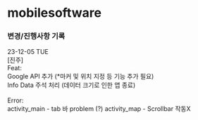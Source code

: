 # mobilesoftware
### 변경/진행사항 기록

23-12-05 TUE<br>
[진주]<br>
Feat:<br>
Google API 추가 (*마커 및 위치 지정 등 기능 추가 필요)<br>
Info Data 주석 처리 (데이터 크기로 인한 앱 종료)<br><br>
Error:<br>
activity_main - tab 바 problem (?)
activity_map - Scrollbar 작동X

<br><br>

